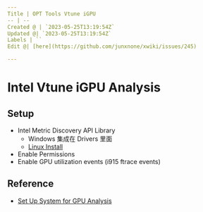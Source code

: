 ```yaml
---
Title | OPT Tools Vtune iGPU
-- | --
Created @ | `2023-05-25T13:19:54Z`
Updated @| `2023-05-25T13:19:54Z`
Labels | ``
Edit @| [here](https://github.com/junxnone/xwiki/issues/245)

---
```

# Intel Vtune iGPU Analysis

## Setup
- Intel Metric Discovery API Library
  - Windows 集成在 Drivers 里面
  - [Linux Install](https://github.com/intel/metrics-discovery)
- Enable Permissions
- Enable GPU utilization events (i915 ftrace events)


## Reference
- [Set Up System for GPU Analysis](https://www.intel.com/content/www/us/en/docs/vtune-profiler/user-guide/2023-0/set-up-system-for-gpu-analysis.html)
